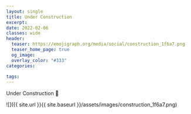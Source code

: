 ```yaml
---
layout: single
title: Under Construction
excerpt: 
date: 2022-02-06
classes: wide
header:
  teaser: https://emojigraph.org/media/social/construction_1f6a7.png
  teaser_home_page: true
  og_image: 
  overlay_color: "#333"
categories:
 
tags:  
---
```


Under Construction :construction:


![]({{ site.url }}{{ site.baseurl }}/assets/images/construction_1f6a7.png)

